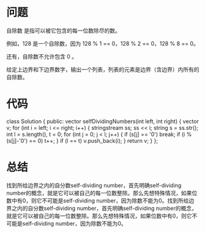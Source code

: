 # 问题 #
自除数 是指可以被它包含的每一位数除尽的数。

例如，128 是一个自除数，因为 128 % 1 == 0，128 % 2 == 0，128 % 8 == 0。

还有，自除数不允许包含 0 。

给定上边界和下边界数字，输出一个列表，列表的元素是边界（含边界）内所有的自除数。
# 代码 #

class Solution {
public:
    vector<int> selfDividingNumbers(int left, int right) {
        vector<int> v;
        for (int i = left; i <= right; i++) {
            stringstream ss;
            ss << i; 
            string s = ss.str();
            int l = s.length(), t = 0;
            for (int j = 0; j < l; j++) {
                if (s[j] == '0') break;
                if (i % (s[j]-'0') == 0)
                    t++;
            }
            if (l == t) v.push_back(i);
        }
        return v;
    }
};

# 总结 #
找到所给边界之内的自分数self-dividing number，首先明确self-dividing number的概念，就是它可以被自己的每一位数整除。那么先想特殊情况，如果位数中有0，则它不可能是self-dividing number，因为除数不能为0。找到所给边界之内的自分数self-dividing number，首先明确self-dividing number的概念，就是它可以被自己的每一位数整除。那么先想特殊情况，如果位数中有0，则它不可能是self-dividing number，因为除数不能为0。